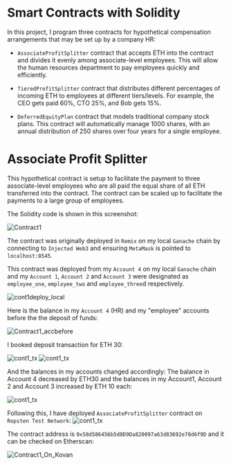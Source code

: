 # Smart Contracts with Solidity

In this project, I program three contracts for hypothetical compensation arrangements that may be set up by a company HR:

- `AssociateProfitSplitter` contract that accepts ETH into the contract and divides it evenly among associate-level employees. This will allow the human resources department to pay employees quickly and efficiently. 

- `TieredProfitSplitter` contract that distributes different percentages of incoming ETH to employees at different tiers/levels. For example, the CEO gets paid 60%, CTO 25%, and Bob gets 15%.

- `DeferredEquityPlan` contract that models traditional company stock plans. This contract will automatically manage 1000 shares, with an annual distribution of 250 shares over four years for a single employee.

# Associate Profit Splitter

This hypothetical contract is setup to facilitate the payment to three associate-level employees who are all paid the equal share of all ETH transferred into the contract. The contract can be scaled up to facilitate the payments to a large group of employees. 

The Solidity code is shown in this screenshot:

![Contract1](Screenshots/Contract1.png)

The contract was originally deployed in `Remix` on my local  `Ganache` chain by connecting to `Injected Web3` and ensuring `MetaMask` is pointed to `localhost:8545`.


This contract was deployed from my `Account 4` on my local `Ganache` chain and my `Account 1`, `Account 2` and `Account 3` were designated as `employee_one`, `employee_two` and `employee_three`d respectively.

![cont1deploy_local](Screenshots/c1d.png)


Here is the balance in my `Account 4` (HR) and my "employee" accounts before the the deposit of funds:

![Contract1_accbefore](Screenshots/c1accbefore.png)

I booked deposit transaction for ETH 30:

![cont1_tx](Screenshots/c1_tx.png)
![cont1_tx](Screenshots/c130eth.png)

And the balances in my accounts changed accordingly:
The balance in Account 4 decreased by ETH30 and the balances in my Account1, Account 2 and Account 3 increased by ETH 10 each:

![cont1_tx](Screenshots/c1accafter.png)

Following this, I have deployed `AssociateProfitSplitter` contract on `Ropsten Test Network`:
![cont1_tx](Screenshots/c1ropsten.png)

The contract address is `0x58d586456b5d8D9Da820097a63d83692e78d6f9D` and it can be checked on Etherscan:

![Contract1_On_Kovan](Screenshots/Cont1Kovan.png)
